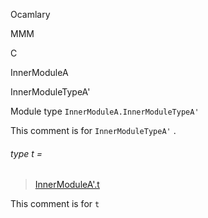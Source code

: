 Ocamlary

MMM

C

InnerModuleA

InnerModuleTypeA'

Module type `InnerModuleA.InnerModuleTypeA'`

This comment is for `InnerModuleTypeA'` .

<a id="type-t"></a>

###### type t =

> [InnerModuleA'.t](Ocamlary.module-type-MMM.C.InnerModuleA.InnerModuleA'.md#type-t)


This comment is for `t`